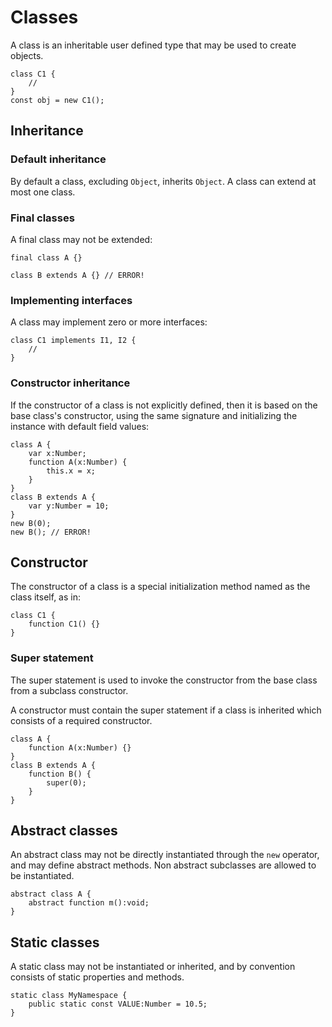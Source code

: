 # Classes

A class is an inheritable user defined type that may be used to create objects.

```
class C1 {
    //
}
const obj = new C1();
```

## Inheritance

### Default inheritance

By default a class, excluding `Object`, inherits `Object`. A class can extend at most one class.

### Final classes

A final class may not be extended:

```
final class A {}

class B extends A {} // ERROR!
```

### Implementing interfaces

A class may implement zero or more interfaces:

```
class C1 implements I1, I2 {
    //
}
```

### Constructor inheritance

If the constructor of a class is not explicitly defined, then it is based on the base class's constructor, using the same signature and initializing the instance with default field values:

```
class A {
    var x:Number;
    function A(x:Number) {
        this.x = x;
    }
}
class B extends A {
    var y:Number = 10;
}
new B(0);
new B(); // ERROR!
```

## Constructor

The constructor of a class is a special initialization method named as the class itself, as in:

```
class C1 {
    function C1() {}
}
```

### Super statement

The super statement is used to invoke the constructor from the base class from a subclass constructor.

A constructor must contain the super statement if a class is inherited which consists of a required constructor.

```
class A {
    function A(x:Number) {}
}
class B extends A {
    function B() {
        super(0);
    }
}
```

## Abstract classes

An abstract class may not be directly instantiated through the `new` operator, and may define abstract methods. Non abstract subclasses are allowed to be instantiated.

```
abstract class A {
    abstract function m():void;
}
```

## Static classes

A static class may not be instantiated or inherited, and by convention consists of static properties and methods.

```
static class MyNamespace {
    public static const VALUE:Number = 10.5;
}
```
